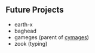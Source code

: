 ## Future Projects
- earth-x
- baghead
- gameges (parent of [cymages](https://constanthing.github.io/cymages))
- zook (typing)
